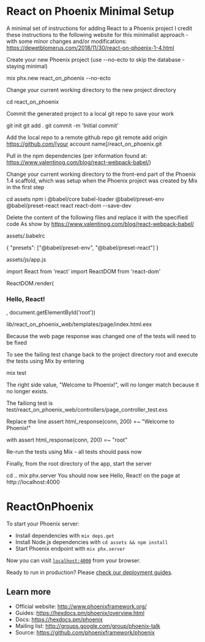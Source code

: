 # React on Phoenix Minimal Setup

A minimal set of instructions for adding React to a Phoenix project
I credit these instructions to the following website for this minimalist approach - with some minor changes and/or modifications:
https://dewetblomerus.com/2018/11/30/react-on-phoenix-1-4.html

Create your new Phoenix project (use --no-ecto to skip the database - staying minimal)

mix phx.new react_on_phoenix --no-ecto

Change your current working directory to the new project directory

cd react_on_phoenix

Commit the generated project to a local git repo to save your work

git init
git add .
git commit -m 'Initial commit'

Add the local repo to a remote github repo
git remote add origin https://github.com/[your account name]/react_on_phoenix.git

Pull in the npm dependencies (per information found at: https://www.valentinog.com/blog/react-webpack-babel/)

Change your current working directory to the front-end part of the Phoenix 1.4 scaffold, which was setup when the Phoenix project was created by Mix in the first step

cd assets 
npm i @babel/core babel-loader @babel/preset-env @babel/preset-react react react-dom --save-dev

Delete the content of the following files and replace it with the specified code
As show by https://www.valentinog.com/blog/react-webpack-babel/

assets/.babelrc

{
  "presets": ["@babel/preset-env", "@babel/preset-react"]
}

assets/js/app.js

import React from 'react'
import ReactDOM from 'react-dom'

ReactDOM.render(<h3>Hello, React!</h3>, document.getElementById('root'))

lib/react_on_phoenix_web/templates/page/index.html.eex

<div id="root"></div>

Because the web page response was changed one of the tests will need to be fixed

To see the failing test change back to the project directory root and execute the tests using Mix by entering

mix test

The right side value, "Welcome to Phoenix!", will no longer match because it no longer exists.

The failiong test is
test/react_on_phoenix_web/controllers/page_controller_test.exs

Replace the line 
assert html_response(conn, 200) =~ "Welcome to Phoenix!"

with
assert html_response(conn, 200) =~ "root"

Re-run the tests using Mix - all tests should pass now

Finally, from the root directory of the app, start the server

cd ..
mix phx.server
You should now see Hello, React! on the page at http://localhost:4000

# ReactOnPhoenix

To start your Phoenix server:

  * Install dependencies with `mix deps.get`
  * Install Node.js dependencies with `cd assets && npm install`
  * Start Phoenix endpoint with `mix phx.server`

Now you can visit [`localhost:4000`](http://localhost:4000) from your browser.

Ready to run in production? Please [check our deployment guides](https://hexdocs.pm/phoenix/deployment.html).

## Learn more

  * Official website: http://www.phoenixframework.org/
  * Guides: https://hexdocs.pm/phoenix/overview.html
  * Docs: https://hexdocs.pm/phoenix
  * Mailing list: http://groups.google.com/group/phoenix-talk
  * Source: https://github.com/phoenixframework/phoenix
